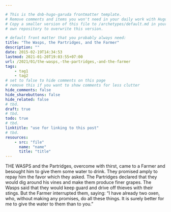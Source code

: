 ```yaml
---

# This is the dnb-hugo-garuda frontmatter template. 
# Remove comments and items you won't need in your daily work with Hugo.
# Copy a smaller version of this file to /archetypes/default.md in your
# own repository to overwrite this version.

# default front matter that you probably always need:
title: "The Wasps, the Partridges, and the Farmer"
description: ""
date: 2015-02-19T14:34:53
lastmod: 2021-01-20T19:03:55+07:00
url: /2021/01/the-wasps,-the-partridges,-and-the-farmer
tags:
    - tag1
    - tag2
# set to false to hide comments on this page
# remove this if you want to show comments for less clutter
hide_comments: false
hide_sharebuttons: false
hide_related: false
# tbd.
draft: true
# tbd.
todo: true
# tbd.
linktitle: "use for linking to this post"
# tbd.
resources:
    - src: "file"
      name: "name"
      title: "title"
---
```

THE WASPS and the Partridges, overcome with thirst, came to a Farmer and besought him to give them some water to drink. They promised amply to repay him the favor which they asked. The Partridges declared that they would dig around his vines and make them produce finer grapes. The Wasps said that they would keep guard and drive off thieves with their stings. But the Farmer interrupted them, saying: “I have already two oxen, who, without making any promises, do all these things. It is surely better for me to give the water to them than to you.”
